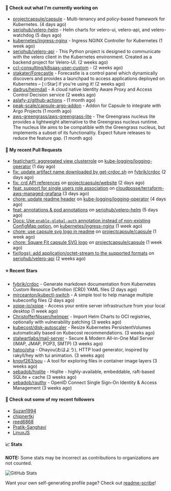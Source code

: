 #### 👷 Check out what I'm currently working on

- [projectcapsule/capsule](https://github.com/projectcapsule/capsule) - Multi-tenancy and policy-based framework for Kubernetes. (4 days ago)
- [seriohub/velero-helm](https://github.com/seriohub/velero-helm) - Helm charts for velero-ui, velero-api, and velero-watchdog (5 days ago)
- [kubernetes/ingress-nginx](https://github.com/kubernetes/ingress-nginx) - Ingress NGINX Controller for Kubernetes (1 week ago)
- [seriohub/velero-api](https://github.com/seriohub/velero-api) - This Python project is designed to communicate with the velero client in the Kubernetes environment. Created as a backend project for Velero-UI. (2 weeks ago)
- [ccl-consulting/k8saas-user-custom](https://github.com/ccl-consulting/k8saas-user-custom) -  (2 weeks ago)
- [stakater/Forecastle](https://github.com/stakater/Forecastle) - Forecastle is a control panel which dynamically discovers and provides a launchpad to access applications deployed on Kubernetes  – [✩Star] if you&#39;re using it! (2 weeks ago)
- [dadrus/heimdall](https://github.com/dadrus/heimdall) - A cloud native Identity Aware Proxy and Access Control Decision service (2 weeks ago)
- [aslafy-z/github-actions](https://github.com/aslafy-z/github-actions) -  (1 month ago)
- [peak-scale/capsule-argo-addon](https://github.com/peak-scale/capsule-argo-addon) - Addon for Capsule to integrate with Argo Projects (1 month ago)
- [aws-greengrass/aws-greengrass-lite](https://github.com/aws-greengrass/aws-greengrass-lite) - The Greengrass nucleus lite provides a lightweight alternative to the Greengrass nucleus runtime. The nucleus lite aims to be compatible with the Greengrass nucleus, but implements a subset of its functionality. Expect future releases to reduce the feature gap. (1 month ago)



#### 🔨 My recent Pull Requests

- [feat(chart): aggregated view clusterrole](https://github.com/kube-logging/logging-operator/pull/1989) on [kube-logging/logging-operator](https://github.com/kube-logging/logging-operator) (1 day ago)
- [fix: update artifact name downloaded by get-crdoc.sh](https://github.com/fybrik/crdoc/pull/321) on [fybrik/crdoc](https://github.com/fybrik/crdoc) (2 days ago)
- [fix: crd API references](https://github.com/projectcapsule/website/pull/16) on [projectcapsule/website](https://github.com/projectcapsule/website) (2 days ago)
- [feat: support for single users role association](https://github.com/cloudposse/terraform-aws-managed-grafana/pull/7) on [cloudposse/terraform-aws-managed-grafana](https://github.com/cloudposse/terraform-aws-managed-grafana) (3 days ago)
- [chore: update readme header](https://github.com/kube-logging/logging-operator/pull/1985) on [kube-logging/logging-operator](https://github.com/kube-logging/logging-operator) (4 days ago)
- [feat: annotations &amp; pod annotations](https://github.com/seriohub/velero-helm/pull/59) on [seriohub/velero-helm](https://github.com/seriohub/velero-helm) (5 days ago)
- [Docs: Use `enable-global-auth` annotation instead of non-existing ConfigMap option.](https://github.com/kubernetes/ingress-nginx/pull/12976) on [kubernetes/ingress-nginx](https://github.com/kubernetes/ingress-nginx) (1 week ago)
- [chore: use capsule svg logo in readme](https://github.com/projectcapsule/capsule/pull/1401) on [projectcapsule/capsule](https://github.com/projectcapsule/capsule) (1 week ago)
- [chore: Square Fit capsule SVG logo](https://github.com/projectcapsule/capsule/pull/1400) on [projectcapsule/capsule](https://github.com/projectcapsule/capsule) (1 week ago)
- [fix(logs): add application/octet-stream to the supported formats](https://github.com/seriohub/velero-api/pull/48) on [seriohub/velero-api](https://github.com/seriohub/velero-api) (2 weeks ago)

#### ⭐ Recent Stars

- [fybrik/crdoc](https://github.com/fybrik/crdoc) - Generate markdown documentation from Kubernetes Custom Resource Definition (CRD) YAML files (2 days ago)
- [mirceanton/kubectl-switch](https://github.com/mirceanton/kubectl-switch) - A simple tool to help manage multiple kubeconfig files (2 days ago)
- [xpipe-io/xpipe](https://github.com/xpipe-io/xpipe) - Access your entire server infrastructure from your local desktop (1 week ago)
- [ChristofferNissen/helmper](https://github.com/ChristofferNissen/helmper) - Import Helm Charts to OCI registries, optionally with vulnerability patching (3 weeks ago)
- [kubecost/disk-autoscaler](https://github.com/kubecost/disk-autoscaler) - Resize Kubernetes PersistentVolumes automatically based on Kubecost recommendations. (3 weeks ago)
- [stalwartlabs/mail-server](https://github.com/stalwartlabs/mail-server) - Secure &amp; Modern All-in-One Mail Server (IMAP, JMAP, POP3, SMTP) (3 weeks ago)
- [hatoo/oha](https://github.com/hatoo/oha) - Ohayou(おはよう), HTTP load generator, inspired by rakyll/hey with tui animation. (3 weeks ago)
- [knqyf263/sou](https://github.com/knqyf263/sou) - A tool for exploring files in container image layers (3 weeks ago)
- [sebadob/hiqlite](https://github.com/sebadob/hiqlite) - Hiqlite - highly-available, embeddable, raft-based SQLite &#43; cache (3 weeks ago)
- [sebadob/rauthy](https://github.com/sebadob/rauthy) - OpenID Connect Single Sign-On Identity &amp; Access Management (3 weeks ago)

#### 👯 Check out some of my recent followers

- [Suzan1994](https://github.com/Suzan1994)
- [chipnertkj](https://github.com/chipnertkj)
- [reed6868](https://github.com/reed6868)
- [Pratik-Sanghavi](https://github.com/Pratik-Sanghavi)
- [LinuxJS](https://github.com/LinuxJS)

#### 📈 Stats

**NOTE:** Some stats may be incorrect as contributions to organizations
are not counted.

![GitHub Stats](https://github-readme-stats.vercel.app/api?username=aslafy-z&count_private=false&theme=tokyonight&show_icons=true)

Want your own self-generating profile page? Check out [readme-scribe](https://github.com/muesli/readme-scribe)!
